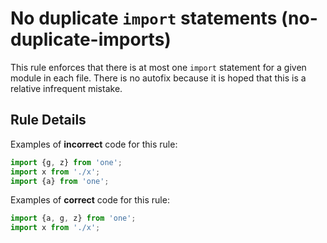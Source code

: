 # No duplicate `import` statements (no-duplicate-imports)

This rule enforces that there is at most one `import` statement for a given module in each file. There is no autofix because it is hoped that this is a relative infrequent mistake.

## Rule Details

Examples of **incorrect** code for this rule:

```js
import {g, z} from 'one';
import x from './x';
import {a} from 'one';
```

Examples of **correct** code for this rule:

```js
import {a, g, z} from 'one';
import x from './x';
```
